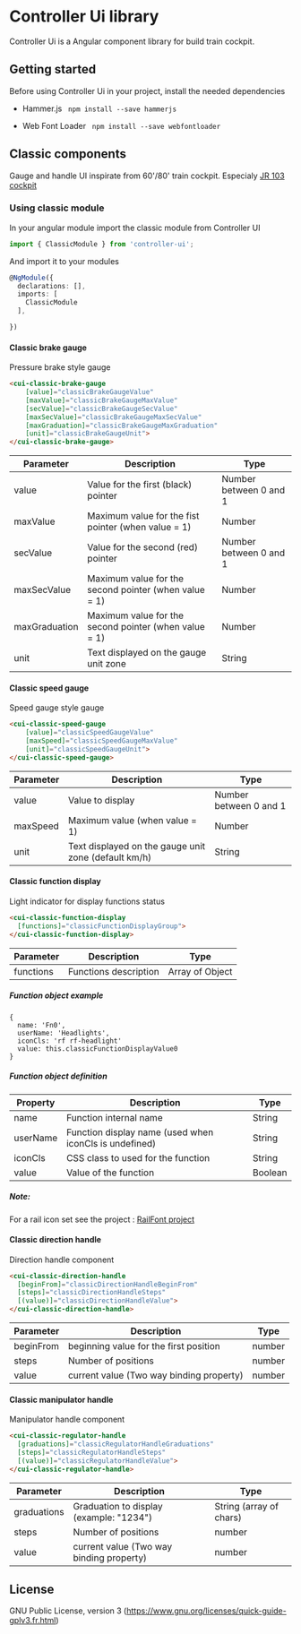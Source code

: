 # Controller Ui library

Controller Ui is a Angular component library for build train cockpit.

## Getting started

Before using Controller Ui in your project, install the needed dependencies

* Hammer.js
``` npm install --save hammerjs```

* Web Font Loader 
``` npm install --save webfontloader```

## Classic components

Gauge and handle UI inspirate from 60'/80' train cockpit. Especialy [JR 103 cockpit](https://commons.wikimedia.org/wiki/File:JNR_Tc103-235cab.jpg#/media/File:JNR_Tc103-235cab.jpg) 

### Using classic module

In your angular module import the classic module from Controller UI

```ts
import { ClassicModule } from 'controller-ui';
```

And import it to your modules
```ts
@NgModule({
  declarations: [],
  imports: [
    ClassicModule
  ],

})
```


#### Classic brake gauge

Pressure brake style gauge

```html
<cui-classic-brake-gauge 
    [value]="classicBrakeGaugeValue" 
    [maxValue]="classicBrakeGaugeMaxValue" 
    [secValue]="classicBrakeGaugeSecValue" 
    [maxSecValue]="classicBrakeGaugeMaxSecValue" 
    [maxGraduation]="classicBrakeGaugeMaxGraduation" 
    [unit]="classicBrakeGaugeUnit">
</cui-classic-brake-gauge>
```

| Parameter | Description | Type |
| --- | --- | --- |
| value | Value for the first (black) pointer | Number between 0 and 1 |
| maxValue | Maximum value for the fist pointer (when value = 1) | Number |
| secValue | Value for the second (red) pointer | Number between 0 and 1 |
| maxSecValue | Maximum value for the second pointer (when value = 1) | Number |
| maxGraduation | Maximum value for the second pointer (when value = 1) | Number |
| unit | Text displayed on the gauge unit zone | String |



#### Classic speed gauge

Speed gauge style gauge

```html
<cui-classic-speed-gauge 
    [value]="classicSpeedGaugeValue" 
    [maxSpeed]="classicSpeedGaugeMaxValue" 
    [unit]="classicSpeedGaugeUnit">
</cui-classic-speed-gauge>
```

| Parameter | Description | Type |
| --- | --- | --- |
| value | Value to display | Number between 0 and 1 |
| maxSpeed | Maximum value (when value = 1) | Number |
| unit | Text displayed on the gauge unit zone (default km/h) | String |



#### Classic function display

Light indicator for display functions status

```html
<cui-classic-function-display 
  [functions]="classicFunctionDisplayGroup">
</cui-classic-function-display>
```

| Parameter | Description | Type |
| --- | --- | --- |
| functions | Functions description | Array of Object |


##### Function object example

```JS
{
  name: 'Fn0',
  userName: 'Headlights',
  iconCls: 'rf rf-headlight'
  value: this.classicFunctionDisplayValue0
}
```

##### Function object definition

| Property | Description | Type |
| --- | --- | --- |
| name | Function internal name | String |
| userName | Function display name (used when iconCls is undefined) | String |
| iconCls | CSS class to used for the function | String |
| value | Value of the function | Boolean |

##### Note: 
For a rail icon set see the project : [RailFont project](https://github.com/nmeunier/RailFont)



#### Classic direction handle

Direction handle component

```html
<cui-classic-direction-handle 
  [beginFrom]="classicDirectionHandleBeginFrom"
  [steps]="classicDirectionHandleSteps"
  [(value)]="classicDirectionHandleValue">
</cui-classic-direction-handle>
```

| Parameter | Description | Type |
| --- | --- | --- |
| beginFrom | beginning value for the first position | number |
| steps | Number of positions | number |
| value | current value (Two way binding property) | number |



#### Classic manipulator handle

Manipulator handle component

```html
<cui-classic-regulator-handle 
  [graduations]="classicRegulatorHandleGraduations" 
  [steps]="classicRegulatorHandleSteps" 
  [(value)]="classicRegulatorHandleValue">
</cui-classic-regulator-handle>
```

| Parameter | Description | Type |
| --- | --- | --- |
| graduations | Graduation to display (example: "1234") | String (array of chars) |
| steps | Number of positions | number |
| value | current value (Two way binding property) | number |


## License

GNU Public License, version 3 (https://www.gnu.org/licenses/quick-guide-gplv3.fr.html)
